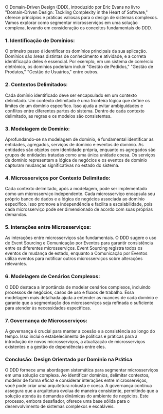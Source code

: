 O Domain-Driven Design (DDD), introduzido por Eric Evans no livro "Domain-Driven Design: Tackling Complexity in the Heart of Software," oferece princípios e práticas valiosas para o design de sistemas complexos. Vamos explorar como segmentar microsserviços em uma solução complexa, levando em consideração os conceitos fundamentais do DDD.

### **1. Identificação de Domínios:**

O primeiro passo é identificar os domínios principais da sua aplicação. Domínios são áreas distintas de conhecimento e atividade, e a correta identificação deles é essencial. Por exemplo, em um sistema de comércio eletrônico, os domínios poderiam incluir "Gestão de Pedidos," "Gestão de Produtos," "Gestão de Usuários," entre outros.

### **2. Contextos Delimitados:**

Cada domínio identificado deve ser encapsulado em um contexto delimitado. Um contexto delimitado é uma fronteira lógica que define os limites de um domínio específico. Isso ajuda a evitar ambiguidades e conflitos entre diferentes partes do sistema. Dentro de cada contexto delimitado, as regras e os modelos são consistentes.

### **3. Modelagem de Domínio:**

Aprofundando-se na modelagem de domínio, é fundamental identificar as entidades, agregados, serviços de domínio e eventos de domínio. As entidades são objetos com identidade própria, enquanto os agregados são grupos de entidades tratadas como uma única unidade coesa. Os serviços de domínio representam a lógica de negócios e os eventos de domínio capturam mudanças significativas no estado do sistema.

### **4. Microsserviços por Contexto Delimitado:**

Cada contexto delimitado, após a modelagem, pode ser implementado como um microsserviço independente. Cada microsserviço encapsula seu próprio banco de dados e a lógica de negócios associada ao domínio específico. Isso promove a independência e facilita a escalabilidade, pois cada microsserviço pode ser dimensionado de acordo com suas próprias demandas.

### **5. Interações entre Microsserviços:**

As interações entre microsserviços são fundamentais. O DDD sugere o uso de Event Sourcing e Comunicação por Eventos para garantir consistência entre os diferentes microsserviços. Event Sourcing registra todos os eventos de mudança de estado, enquanto a Comunicação por Eventos utiliza eventos para notificar outros microsserviços sobre alterações relevantes.

### **6. Modelagem de Cenários Complexos:**

O DDD destaca a importância de modelar cenários complexos, incluindo processos de negócios, casos de uso e fluxos de trabalho. Essa modelagem mais detalhada ajuda a entender as nuances de cada domínio e garante que a segmentação dos microsserviços seja refinada o suficiente para atender às necessidades específicas.

### **7. Governança de Microsserviços:**

A governança é crucial para manter a coesão e a consistência ao longo do tempo. Isso inclui o estabelecimento de políticas e práticas para a introdução de novos microsserviços, a atualização de microsserviços existentes e a gestão de dependências entre eles.

### **Conclusão: Design Orientado por Domínio na Prática**

O DDD fornece uma abordagem sistemática para segmentar microsserviços em uma solução complexa. Ao identificar domínios, delimitar contextos, modelar de forma eficaz e considerar interações entre microsserviços, você pode criar uma arquitetura robusta e coesa. A governança contínua assegura que a arquitetura evolua de maneira consistente, permitindo que a solução atenda às demandas dinâmicas do ambiente de negócios. Este processo, embora desafiador, oferece uma base sólida para o desenvolvimento de sistemas complexos e escaláveis.